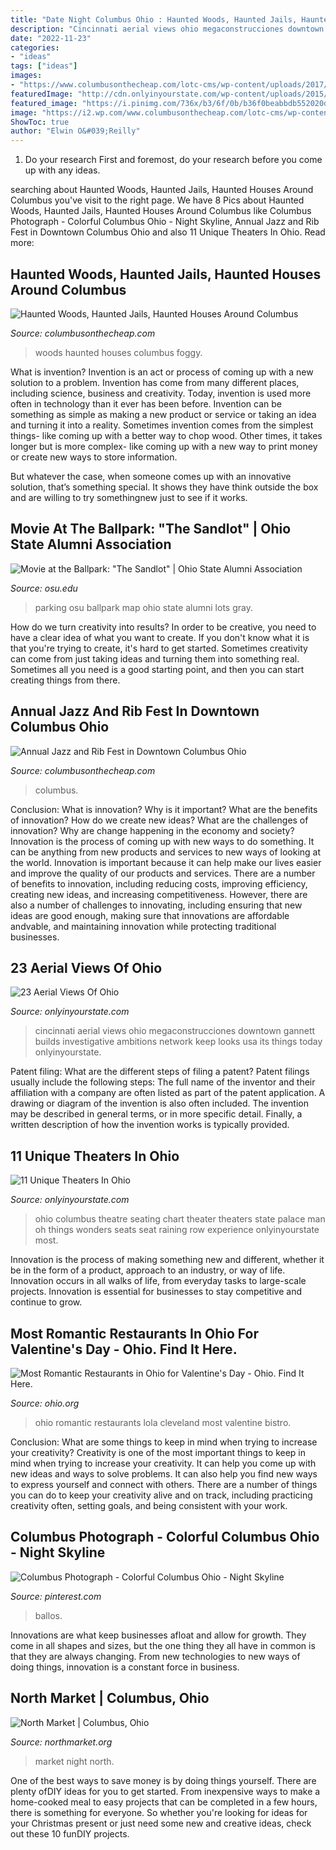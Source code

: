 ```yaml
---
title: "Date Night Columbus Ohio : Haunted Woods, Haunted Jails, Haunted Houses Around Columbus"
description: "Cincinnati aerial views ohio megaconstrucciones downtown gannett builds investigative ambitions network keep looks usa its things today onlyinyourstate"
date: "2022-11-23"
categories:
- "ideas"
tags: ["ideas"]
images:
- "https://www.columbusonthecheap.com/lotc-cms/wp-content/uploads/2017/09/foggy-545838_1920.jpg"
featuredImage: "http://cdn.onlyinyourstate.com/wp-content/uploads/2015/07/14646061237_44ff1cec99_k-3-700x466.jpg"
featured_image: "https://i.pinimg.com/736x/b3/6f/0b/b36f0beabbdb552020dcfc3933cea112--columbus-ohio-photo-art.jpg"
image: "https://i2.wp.com/www.columbusonthecheap.com/lotc-cms/wp-content/uploads/2019/06/Cols-Jazz-Rib-Fest-credit-Randall-Schieber.jpg?fit=864%2C1200&amp;ssl=1"
ShowToc: true
author: "Elwin O&#039;Reilly"
---
```



1. Do your research First and foremost, do your research before you come up with any ideas.

	

		
searching about Haunted Woods, Haunted Jails, Haunted Houses Around Columbus you've visit to the right page. We have 8 Pics about Haunted Woods, Haunted Jails, Haunted Houses Around Columbus like Columbus Photograph - Colorful Columbus Ohio - Night Skyline, Annual Jazz and Rib Fest in Downtown Columbus Ohio and also 11 Unique Theaters In Ohio. Read more:
		
    
## Haunted Woods, Haunted Jails, Haunted Houses Around Columbus

<img loading=lazy src="https://www.columbusonthecheap.com/lotc-cms/wp-content/uploads/2017/09/foggy-545838_1920.jpg" onerror="this.onerror=null;this.src='https://tse3.mm.bing.net/th?id=OIP.feRXhlX_Z_PrYrxbJ2whUwHaE7&amp;pid=15.1';" alt="Haunted Woods, Haunted Jails, Haunted Houses Around Columbus">

_Source: columbusonthecheap.com_

>woods haunted houses columbus foggy. 

	

What is invention?
Invention is an act or process of coming up with a new solution to a problem. Invention has come from many different places, including science, business and creativity. Today, invention is used more often in technology than it ever has been before. 
Invention can be something as simple as making a new product or service or taking an idea and turning it into a reality. Sometimes invention comes from the simplest things- like coming up with a better way to chop wood. Other times, it takes longer but is more complex- like coming up with a new way to print money or create new ways to store information. 

But whatever the case, when someone comes up with an innovative solution, that’s something special. It shows they have think outside the box and are willing to try somethingnew just to see if it works.

    
## Movie At The Ballpark: &quot;The Sandlot&quot; | Ohio State Alumni Association

<img loading=lazy src="https://www.osu.edu/alumni/assets/uploads/Parking_Map.png" onerror="this.onerror=null;this.src='https://tse1.mm.bing.net/th?id=OIP.MeuefA0oOEy1RUCA8NYDeQHaEg&amp;pid=15.1';" alt="Movie at the Ballpark: &quot;The Sandlot&quot; | Ohio State Alumni Association">

_Source: osu.edu_

>parking osu ballpark map ohio state alumni lots gray. 

	

How do we turn creativity into results?
In order to be creative, you need to have a clear idea of what you want to create. If you don't know what it is that you're trying to create, it's hard to get started. Sometimes creativity can come from just taking ideas and turning them into something real. Sometimes all you need is a good starting point, and then you can start creating things from there.

    
## Annual Jazz And Rib Fest In Downtown Columbus Ohio

<img loading=lazy src="https://i2.wp.com/www.columbusonthecheap.com/lotc-cms/wp-content/uploads/2019/06/Cols-Jazz-Rib-Fest-credit-Randall-Schieber.jpg?fit=864%2C1200&amp;ssl=1" onerror="this.onerror=null;this.src='https://tse4.mm.bing.net/th?id=OIP._oLV59F0iAPGM7bsLmHL9gHaKS&amp;pid=15.1';" alt="Annual Jazz and Rib Fest in Downtown Columbus Ohio">

_Source: columbusonthecheap.com_

>columbus. 

	

Conclusion: What is innovation? Why is it important? What are the benefits of innovation? How do we create new ideas? What are the challenges of innovation? Why are change happening in the economy and society?
Innovation is the process of coming up with new ways to do something. It can be anything from new products and services to new ways of looking at the world. Innovation is important because it can help make our lives easier and improve the quality of our products and services. There are a number of benefits to innovation, including reducing costs, improving efficiency, creating new ideas, and increasing competitiveness. However, there are also a number of challenges to innovating, including ensuring that new ideas are good enough, making sure that innovations are affordable andvable, and maintaining innovation while protecting traditional businesses.

    
## 23 Aerial Views Of Ohio

<img loading=lazy src="https://img-aws.ehowcdn.com/700x/cdn.onlyinyourstate.com/wp-content/uploads/2015/07/3202528025_7aa88b7882_b-700x393.jpg" onerror="this.onerror=null;this.src='https://tse4.mm.bing.net/th?id=OIP.G4AvgRBl-51BXe_pphi4-gHaEK&amp;pid=15.1';" alt="23 Aerial Views Of Ohio">

_Source: onlyinyourstate.com_

>cincinnati aerial views ohio megaconstrucciones downtown gannett builds investigative ambitions network keep looks usa its things today onlyinyourstate. 

	

Patent filing: What are the different steps of filing a patent?
Patent filings usually include the following steps: 
The full name of the inventor and their affiliation with a company are often listed as part of the patent application. A drawing or diagram of the invention is also often included. The invention may be described in general terms, or in more specific detail. Finally, a written description of how the invention works is typically provided.

    
## 11 Unique Theaters In Ohio

<img loading=lazy src="http://cdn.onlyinyourstate.com/wp-content/uploads/2015/07/14646061237_44ff1cec99_k-3-700x466.jpg" onerror="this.onerror=null;this.src='https://tse4.mm.bing.net/th?id=OIP.C1cc3BR0zVug58cNJkeoLwEsDH&amp;pid=15.1';" alt="11 Unique Theaters In Ohio">

_Source: onlyinyourstate.com_

>ohio columbus theatre seating chart theater theaters state palace man oh things wonders seats seat raining row experience onlyinyourstate most. 

	

Innovation is the process of making something new and different, whether it be in the form of a product, approach to an industry, or way of life. Innovation occurs in all walks of life, from everyday tasks to large-scale projects. Innovation is essential for businesses to stay competitive and continue to grow.

    
## Most Romantic Restaurants In Ohio For Valentine&#039;s Day - Ohio. Find It Here.

<img loading=lazy src="https://ohio.org/wp-content/uploads/2019/02/Lola-Destination-Cleveland-600x400.jpg" onerror="this.onerror=null;this.src='https://tse3.mm.bing.net/th?id=OIP.r0zr-baL8Zdt-tNjKkZFggHaE8&amp;pid=15.1';" alt="Most Romantic Restaurants in Ohio for Valentine&#039;s Day - Ohio. Find It Here.">

_Source: ohio.org_

>ohio romantic restaurants lola cleveland most valentine bistro. 

	

Conclusion: What are some things to keep in mind when trying to increase your creativity?
Creativity is one of the most important things to keep in mind when trying to increase your creativity. It can help you come up with new ideas and ways to solve problems. It can also help you find new ways to express yourself and connect with others. There are a number of things you can do to keep your creativity alive and on track, including practicing creativity often, setting goals, and being consistent with your work.

    
## Columbus Photograph - Colorful Columbus Ohio - Night Skyline

<img loading=lazy src="https://i.pinimg.com/736x/b3/6f/0b/b36f0beabbdb552020dcfc3933cea112--columbus-ohio-photo-art.jpg" onerror="this.onerror=null;this.src='https://tse3.mm.bing.net/th?id=OIP.WiInLbf2O3vQNhxiw7eYaAHaE8&amp;pid=15.1';" alt="Columbus Photograph - Colorful Columbus Ohio - Night Skyline">

_Source: pinterest.com_

>ballos. 

	

Innovations are what keep businesses afloat and allow for growth. They come in all shapes and sizes, but the one thing they all have in common is that they are always changing. From new technologies to new ways of doing things, innovation is a constant force in business.

    
## North Market | Columbus, Ohio

<img loading=lazy src="https://northmarket.org/wp-content/uploads/2019nightmarket1-2.jpg" onerror="this.onerror=null;this.src='https://tse4.mm.bing.net/th?id=OIP.99P6en-fBdpDHTQ5WhjZ5wHaE8&amp;pid=15.1';" alt="North Market | Columbus, Ohio">

_Source: northmarket.org_

>market night north. 

	

One of the best ways to save money is by doing things yourself. There are plenty ofDIY ideas for you to get started. From inexpensive ways to make a home-cooked meal to easy projects that can be completed in a few hours, there is something for everyone. So whether you're looking for ideas for your Christmas present or just need some new and creative ideas, check out these 10 funDIY projects.

